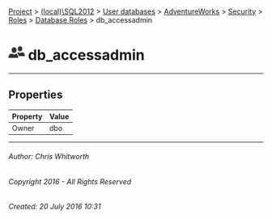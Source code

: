 #### 

[Project](../../../../../../index.md) > [(local)\\SQL2012](../../../../../index.md) > [User databases](../../../../index.md) > [AdventureWorks](../../../index.md) > [Security](../../index.md) > [Roles](../index.md) > [Database Roles](Database_Roles.md) > db_accessadmin

# ![Database Roles](../../../../../../Images/Role_Database32.png) db_accessadmin

---

## <a name="#properties"></a>Properties

| Property | Value |
|---|---|
| Owner | dbo |


---

###### Author:  Chris Whitworth

###### Copyright 2016 - All Rights Reserved

###### Created: 20 July 2016 10:31

